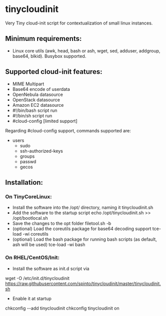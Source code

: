 # tinycloudinit #
Very Tiny cloud-init script for contextualization of small linux instances.

## Minimum requirements:
 - Linux core utils (awk, head, bash or ash, wget, sed, adduser, addgroup, base64, blkid). Busybox supported.

## Supported cloud-init features:
 - MIME Multipart
 - Base64 encode of userdata
 - OpenNebula datasource
 - OpenStack datasource
 - Amazon EC2 datasource
 - #!/bin/bash script run
 - #!/bin/sh script run
 - #cloud-config [limited support]

Regarding #cloud-config support, commands supported are:
 - users
   - sudo
   - ssh-authorized-keys
   - groups
   - passwd
   - gecos

## Installation:
### On TinyCoreLinux:
   - Install the software into the /opt/ directory, naming it tinycloudinit.sh
   - Add the software to the startup script
 echo /opt/tinycloudinit.sh >> /opt/bootlocal.sh
   - Save the changes to the opt folder
 filetool.sh -b
   - (optional) Load the coreutils package for base64 decoding support
 tce-load -wi coreutils
   - (optional) Load the bash package for running bash scripts (as default, ash will be used)
 tce-load -wi bash

### On RHEL/CentOS/Init:
   - Install the software as init.d script via
 
 wget -O /etc/init.d/tinycloudinit https://raw.githubusercontent.com/spinto/tinycloudinit/master/tinycloudinit.sh

   - Enable it at startup
 
 chkconfig --add tinycloudinit
 chkconfig tinycloudinit on
